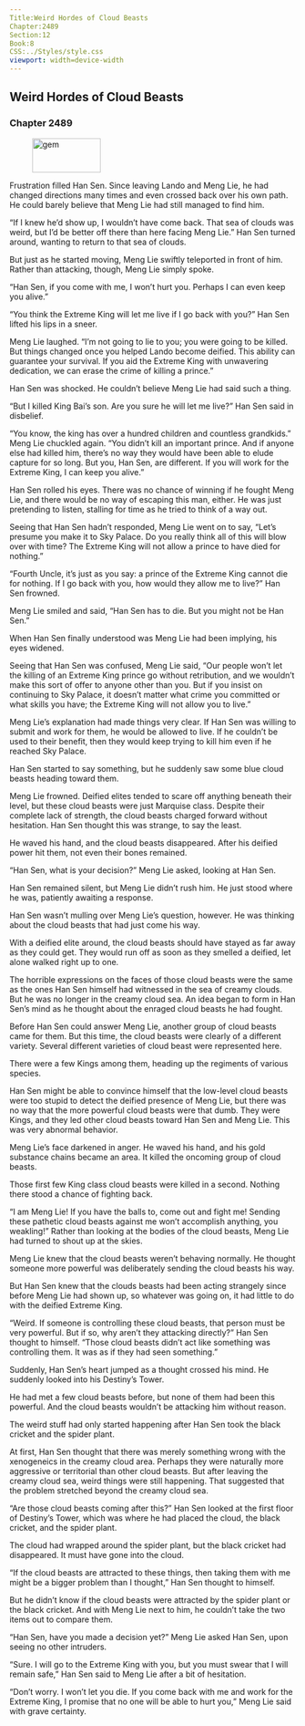 ```yaml
---
Title:Weird Hordes of Cloud Beasts 
Chapter:2489 
Section:12 
Book:8 
CSS:../Styles/style.css 
viewport: width=device-width
---
```

  
## Weird Hordes of Cloud Beasts
### Chapter 2489
  
<figure>
	<img src="../Images/gem.gif" alt="gem" id="gem" width="120" height="60" />
</figure>
  

  
Frustration filled Han Sen. Since leaving Lando and Meng Lie, he had changed directions many times and even crossed back over his own path. He could barely believe that Meng Lie had still managed to find him.

“If I knew he’d show up, I wouldn’t have come back. That sea of clouds was weird, but I’d be better off there than here facing Meng Lie.” Han Sen turned around, wanting to return to that sea of clouds.

But just as he started moving, Meng Lie swiftly teleported in front of him. Rather than attacking, though, Meng Lie simply spoke.

“Han Sen, if you come with me, I won’t hurt you. Perhaps I can even keep you alive.”

“You think the Extreme King will let me live if I go back with you?” Han Sen lifted his lips in a sneer.

Meng Lie laughed. “I’m not going to lie to you; you were going to be killed. But things changed once you helped Lando become deified. This ability can guarantee your survival. If you aid the Extreme King with unwavering dedication, we can erase the crime of killing a prince.”

Han Sen was shocked. He couldn’t believe Meng Lie had said such a thing.

“But I killed King Bai’s son. Are you sure he will let me live?” Han Sen said in disbelief.

“You know, the king has over a hundred children and countless grandkids.” Meng Lie chuckled again. “You didn’t kill an important prince. And if anyone else had killed him, there’s no way they would have been able to elude capture for so long. But you, Han Sen, are different. If you will work for the Extreme King, I can keep you alive.”

Han Sen rolled his eyes. There was no chance of winning if he fought Meng Lie, and there would be no way of escaping this man, either. He was just pretending to listen, stalling for time as he tried to think of a way out.

Seeing that Han Sen hadn’t responded, Meng Lie went on to say, “Let’s presume you make it to Sky Palace. Do you really think all of this will blow over with time? The Extreme King will not allow a prince to have died for nothing.”

“Fourth Uncle, it’s just as you say: a prince of the Extreme King cannot die for nothing. If I go back with you, how would they allow me to live?” Han Sen frowned.

Meng Lie smiled and said, “Han Sen has to die. But you might not be Han Sen.”

When Han Sen finally understood was Meng Lie had been implying, his eyes widened.

Seeing that Han Sen was confused, Meng Lie said, “Our people won’t let the killing of an Extreme King prince go without retribution, and we wouldn’t make this sort of offer to anyone other than you. But if you insist on continuing to Sky Palace, it doesn’t matter what crime you committed or what skills you have; the Extreme King will not allow you to live.”

Meng Lie’s explanation had made things very clear. If Han Sen was willing to submit and work for them, he would be allowed to live. If he couldn’t be used to their benefit, then they would keep trying to kill him even if he reached Sky Palace.

Han Sen started to say something, but he suddenly saw some blue cloud beasts heading toward them.

Meng Lie frowned. Deified elites tended to scare off anything beneath their level, but these cloud beasts were just Marquise class. Despite their complete lack of strength, the cloud beasts charged forward without hesitation. Han Sen thought this was strange, to say the least.

He waved his hand, and the cloud beasts disappeared. After his deified power hit them, not even their bones remained.

“Han Sen, what is your decision?” Meng Lie asked, looking at Han Sen.

Han Sen remained silent, but Meng Lie didn’t rush him. He just stood where he was, patiently awaiting a response.

Han Sen wasn’t mulling over Meng Lie’s question, however. He was thinking about the cloud beasts that had just come his way.

With a deified elite around, the cloud beasts should have stayed as far away as they could get. They would run off as soon as they smelled a deified, let alone walked right up to one.

The horrible expressions on the faces of those cloud beasts were the same as the ones Han Sen himself had witnessed in the sea of creamy clouds. But he was no longer in the creamy cloud sea. An idea began to form in Han Sen’s mind as he thought about the enraged cloud beasts he had fought.

Before Han Sen could answer Meng Lie, another group of cloud beasts came for them. But this time, the cloud beasts were clearly of a different variety. Several different varieties of cloud beast were represented here.

There were a few Kings among them, heading up the regiments of various species.

Han Sen might be able to convince himself that the low-level cloud beasts were too stupid to detect the deified presence of Meng Lie, but there was no way that the more powerful cloud beasts were that dumb. They were Kings, and they led other cloud beasts toward Han Sen and Meng Lie. This was very abnormal behavior.

Meng Lie’s face darkened in anger. He waved his hand, and his gold substance chains became an area. It killed the oncoming group of cloud beasts.

Those first few King class cloud beasts were killed in a second. Nothing there stood a chance of fighting back.

“I am Meng Lie! If you have the balls to, come out and fight me! Sending these pathetic cloud beasts against me won’t accomplish anything, you weakling!” Rather than looking at the bodies of the cloud beasts, Meng Lie had turned to shout up at the skies.

Meng Lie knew that the cloud beasts weren’t behaving normally. He thought someone more powerful was deliberately sending the cloud beasts his way.

But Han Sen knew that the clouds beasts had been acting strangely since before Meng Lie had shown up, so whatever was going on, it had little to do with the deified Extreme King.

“Weird. If someone is controlling these cloud beasts, that person must be very powerful. But if so, why aren’t they attacking directly?” Han Sen thought to himself. “Those cloud beasts didn’t act like something was controlling them. It was as if they had seen something.”

Suddenly, Han Sen’s heart jumped as a thought crossed his mind. He suddenly looked into his Destiny’s Tower.

He had met a few cloud beasts before, but none of them had been this powerful. And the cloud beasts wouldn’t be attacking him without reason.

The weird stuff had only started happening after Han Sen took the black cricket and the spider plant.

At first, Han Sen thought that there was merely something wrong with the xenogeneics in the creamy cloud area. Perhaps they were naturally more aggressive or territorial than other cloud beasts. But after leaving the creamy cloud sea, weird things were still happening. That suggested that the problem stretched beyond the creamy cloud sea.

“Are those cloud beasts coming after this?” Han Sen looked at the first floor of Destiny’s Tower, which was where he had placed the cloud, the black cricket, and the spider plant.

The cloud had wrapped around the spider plant, but the black cricket had disappeared. It must have gone into the cloud.

“If the cloud beasts are attracted to these things, then taking them with me might be a bigger problem than I thought,” Han Sen thought to himself.

But he didn’t know if the cloud beasts were attracted by the spider plant or the black cricket. And with Meng Lie next to him, he couldn’t take the two items out to compare them.

“Han Sen, have you made a decision yet?” Meng Lie asked Han Sen, upon seeing no other intruders.

“Sure. I will go to the Extreme King with you, but you must swear that I will remain safe,” Han Sen said to Meng Lie after a bit of hesitation.

“Don’t worry. I won’t let you die. If you come back with me and work for the Extreme King, I promise that no one will be able to hurt you,” Meng Lie said with grave certainty.